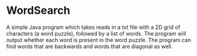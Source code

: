 # WordSearch
A simple Java program which takes reads in a txt file with a 2D grid of characters (a word puzzle), followed by a list of words. The program will output whether each word is present in the word puzzle. The program can find words that are backwards and words that are diagonal as well.
